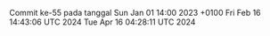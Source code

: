 Commit ke-55 pada tanggal Sun Jan 01 14:00 2023 +0100
Fri Feb 16 14:43:06 UTC 2024
Tue Apr 16 04:28:11 UTC 2024
